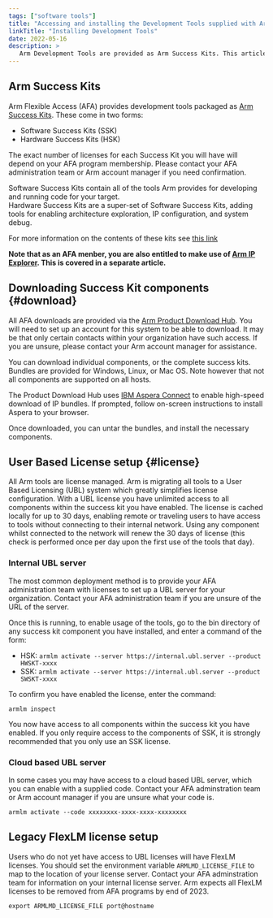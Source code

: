 ```yaml
---
tags: ["software tools"]
title: "Accessing and installing the Development Tools supplied with Arm Flexible Access"
linkTitle: "Installing Development Tools"
date: 2022-05-16
description: >
   Arm Development Tools are provided as Arm Success Kits. This article will help you download and install the appropriate components, and set up your tools license.
---
```

## Arm Success Kits

Arm Flexible Access (AFA) provides development tools packaged as [Arm Success Kits](https://www.arm.com/products/development-tools/success-kits). These come in two forms:

- Software Success Kits (SSK)
- Hardware Success Kits (HSK)

The exact number of licenses for each Success Kit you will have will depend on your AFA program membership. Please contact your AFA administration team or Arm account manager if you need confirmation.

Software Success Kits contain all of the tools Arm provides for developing and running code for your target.\
Hardware Success Kits are a super-set of Software Success Kits, adding tools for enabling architecture exploration, IP configuration, and system debug.

For more information on the contents of these kits see [this link](/docs/afa/which_tools)

**Note that as an AFA menber, you are also entitled to make use of [Arm IP Explorer](https://www.arm.com/products/ip-explorer). This is covered in a separate article.**

## Downloading Success Kit components {#download}

All AFA downloads are provided via the [Arm Product Download Hub](https://developer.arm.com/downloads). You will need to set up an account for this system to be able to download. It may be that only certain contacts within your organization have such access. If you are unsure, please contact your Arm account manager for assistance.

You can download individual components, or the complete success kits. Bundles are provided for Windows, Linux, or Mac OS. Note however that not all components are supported on all hosts.

The Product Download Hub uses [IBM Aspera Connect](https://www.ibm.com/aspera/connect/) to enable high-speed download of IP bundles. If prompted, follow on-screen instructions to install Aspera to your browser.

Once downloaded, you can untar the bundles, and install the necessary components.

## User Based License setup {#license}

All Arm tools are license managed. Arm is migrating all tools to a User Based Licensing (UBL) system which greatly simplifies license configuration. With a UBL license you have unlimited access to all components within the success kit you have enabled. The license is cached locally for up to 30 days, enabling remote or traveling users to have access to tools without connecting to their internal network. Using any component whilst connected to the network will renew the 30 days of license (this check is performed once per day upon the first use of the tools that day).

### Internal UBL server

The most common deployment method is to provide your AFA administration team with licenses to set up a UBL server for your organization. Contact your AFA administration team if you are unsure of the URL of the server.

Once this is running, to enable usage of the tools, go to the bin directory of any success kit component you have installed, and enter a command of the form:

- HSK: `armlm activate --server https://internal.ubl.server --product HWSKT-xxxx`
- SSK: `armlm activate --server https://internal.ubl.server --product SWSKT-xxxx`

To confirm you have enabled the license, enter the command:

`armlm inspect`

You now have access to all components within the success kit you have enabled. If you only require access to the components of SSK, it is strongly recommended that you only use an SSK license.

### Cloud based UBL server

In some cases you may have access to a cloud based UBL server, which you can enable with a supplied code. Contact your AFA adminstration team or Arm account manager if you are unsure what your code is.

`armlm activate --code xxxxxxxx-xxxx-xxxx-xxxxxxxx`

## Legacy FlexLM license setup

Users who do not yet have access to UBL licenses will have FlexLM licenses. You should set the environment variable `ARMLMD_LICENSE_FILE` to map to the location of your license server. Contact your AFA adminstration team for information on your internal license server. Arm expects all FlexLM licenses to be removed from AFA programs by end of 2023.

`export ARMLMD_LICENSE_FILE port@hostname`
